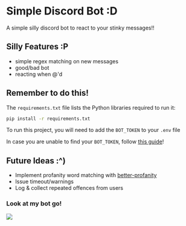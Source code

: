 # Simple Discord Bot :D

 A simple silly discord bot to react to your stinky messages!!

## Silly Features :P

- simple regex matching on new messages
- good/bad bot
- reacting when @'d

## Remember to do this!

The `requirements.txt` file lists the Python libraries required to run it:
```bash
pip install -r requirements.txt
```

To run this project, you will need to add the `BOT_TOKEN` to your `.env` file

In case you are unable to find your `BOT_TOKEN`, follow [this guide](https://docs.discordbotstudio.org/setting-up-dbs/finding-your-bot-token)!

## Future Ideas :^)
- Implement profanity word matching with [better-profanity](https://pypi.org/project/better-profanity/)
- Issue timeout/warnings
- Log & collect repeated offences from users

### Look at my bot go!
![](https://cdn.discordapp.com/attachments/1094911481520345138/1095579827915980911/image.png)
